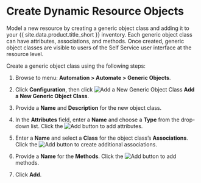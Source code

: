 # Create Dynamic Resource Objects

Model a new resource by creating a generic object class and adding
it to your {{ site.data.product.title_short }}
inventory. Each generic object class can have attributes,
associations, and methods. Once created, generic object classes are
visible to users of the Self Service user interface at the resource
level.

Create a generic object class using the following steps:

1. Browse to menu: **Automation > Automate > Generic Objects**.

2. Click **Configuration**, then click
   ![Add a New Generic Object Class](../images/1862.png) **Add a New Generic Object Class**.

3. Provide a **Name** and **Description** for the new object class.

4. In the **Attributes** field, enter a **Name** and choose a
   **Type** from the drop-down list. Click the
   ![Add](../images/1848.png) button to add attributes.

5. Enter a **Name** and select a **Class** for the object class’s
   **Associations**. Click the ![Add](../images/1848.png) button to
   create additional associations.

6. Provide a **Name** for the **Methods**. Click the
   ![Add](../images/1848.png) button to add methods.

7. Click **Add**.
